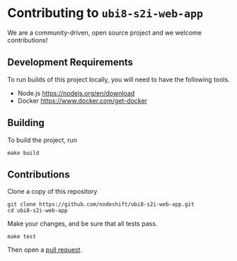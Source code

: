 # Contributing to `ubi8-s2i-web-app`

We are a community-driven, open source project and we welcome
contributions!

## Development Requirements

To run builds of this project locally, you will need to have the
following tools.

* Node.js https://nodejs.org/en/download
* Docker https://www.docker.com/get-docker

## Building

To build the project, run

```
make build
```

## Contributions

Clone a copy of this repository

```
git clone https://github.com/nodeshift/ubi8-s2i-web-app.git
cd ubi8-s2i-web-app
```

Make your changes, and be sure that all tests pass.

```
make test
```

Then open a [pull request](https://github.com/nodeshift/ubi8-s2i-web-app/compare).

